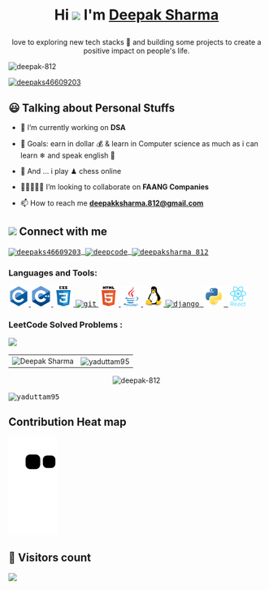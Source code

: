 # <p align="center">Hi <img src="https://emojis.slackmojis.com/emojis/images/1577305505/7373/hand_wave.gif?1577305505" width="50" /> I'm [Deepak Sharma](https://github.com/deepak-812/)</p>

<p align="center">love to exploring new tech stacks 🚀 and building some projects to create a positive impact on people's life.</p>

<p align="left"> <img src="https://komarev.com/ghpvc/?username=deepak-812&label=Profile%20views&color=0e75b6&style=flat" alt="deepak-812" /> </p>

<p align="left"> <a href="https://twitter.com/deepaks46609203" target="blank"><img src="https://img.shields.io/twitter/follow/deepaks46609203?logo=twitter&style=for-the-badge" alt="deepaks46609203" /></a> </p>

## 😃 Talking about Personal Stuffs

- 🔭 I’m currently working on **DSA**

- 🎯 Goals: earn in dollar 💰 & learn in Computer science as much as i can learn ❄ and speak english 🚀

- 🎲 And ... i play ♟ chess online

- 👨🏽‍🤝‍👨🏼 I’m looking to collaborate on **FAANG Companies**

- 📫 How to reach me **deepakksharma.812@gmail.com**

## <img src="https://cdn.iconscout.com/icon/free/png-256/connection-nodes-communication-network-seo-social-community-relation-23379.png" width="40"> Connect with me
<p align="left">
<a href="https://twitter.com/deepaks46609203" target="blank"> <kbd> <img align="center" src="https://raw.githubusercontent.com/rahuldkjain/github-profile-readme-generator/master/src/images/icons/Social/twitter.svg" alt="deepaks46609203" height="30" width="40" /> </kbd> </a>
<a href="https://linkedin.com/in/deepcode" target="blank"> <kbd> <img align="center" src="https://raw.githubusercontent.com/rahuldkjain/github-profile-readme-generator/master/src/images/icons/Social/linked-in-alt.svg" alt="deepcode" height="30" width="40" /> </kbd> </a>
<a href="https://instagram.com/deepaksharma_812" target="blank"> <kbd> <img align="center" src="https://raw.githubusercontent.com/rahuldkjain/github-profile-readme-generator/master/src/images/icons/Social/instagram.svg" alt="deepaksharma_812" height="30" width="40" /> </kbd> </a>
</p>

<h3 align="left">Languages and Tools:</h3>
<p align="left"> <a href="https://www.cprogramming.com/" target="_blank" rel="noreferrer"> <kbd><img src="https://raw.githubusercontent.com/devicons/devicon/master/icons/c/c-original.svg" alt="c" width="40" height="40"/></kbd> </a> <a href="https://www.w3schools.com/cpp/" target="_blank" rel="noreferrer"> <kbd><img src="https://raw.githubusercontent.com/devicons/devicon/master/icons/cplusplus/cplusplus-original.svg" alt="cplusplus" width="40" height="40"/></kbd> </a> <a href="https://www.w3schools.com/css/" target="_blank" rel="noreferrer"> <kbd><img src="https://raw.githubusercontent.com/devicons/devicon/master/icons/css3/css3-original-wordmark.svg" alt="css3" width="40" height="40"/></kbd> </a> <a href="https://git-scm.com/" target="_blank" rel="noreferrer"> <kbd><img src="https://www.vectorlogo.zone/logos/git-scm/git-scm-icon.svg" alt="git" width="40" height="40"/></kbd> </a> <a href="https://www.w3.org/html/" target="_blank" rel="noreferrer"> <kbd><img src="https://raw.githubusercontent.com/devicons/devicon/master/icons/html5/html5-original-wordmark.svg" alt="html5" width="40" height="40"/></kbd> </a> <a href="https://www.java.com" target="_blank" rel="noreferrer"> <kbd><img src="https://raw.githubusercontent.com/devicons/devicon/master/icons/java/java-original.svg" alt="java" width="40" height="40"/></kbd> </a> <a href="https://www.linux.org/" target="_blank" rel="noreferrer"> <kbd><img src="https://raw.githubusercontent.com/devicons/devicon/master/icons/linux/linux-original.svg" alt="linux" width="40" height="40"/></kbd> </a> <a href="https://azure.microsoft.com/en-in/" target="_blank" rel="noreferrer">
<a href="https://www.djangoproject.com/" target="_blank" rel="noreferrer"> <kbd><img src="https://cdn.worldvectorlogo.com/logos/django.svg" alt="django" width="40" height="40"/> </kbd> </a>
<a href="https://www.python.org" target="_blank" rel="noreferrer"> <kbd> <img src="https://raw.githubusercontent.com/devicons/devicon/master/icons/python/python-original.svg" alt="python" width="40" height="40"/> </kbd> </a>
<a href="https://reactjs.org/" target="_blank" rel="noreferrer"> <kbd> <img src="https://raw.githubusercontent.com/devicons/devicon/master/icons/react/react-original-wordmark.svg" alt="react" width="40" height="40"/> </kbd> </a>
</p>

<h3 align="left"> LeetCode Solved Problems : </h3>

<p float="left">
  <kbd><img src="https://leetcard.jacoblin.cool/deepak812?theme=dark&font=Adamina&show_icons=true&locale=en&layout=compact&title_color=7A7ADB&icon_color=2234AE&text_color=D3D3D3&bg_color=0,000000,130F40" width="418" /></kbd>
</p>

<table>
   <tr>
      <td><img src="https://github-readme-stats.vercel.app/api?username=deepak-812&include_all_commits=true&count_private=true&show_icons=true&line_height=24&title_color=1363DF&icon_color=47B5FF&text_color=DFF6FF&bg_color=0,000000,130F40" alt="Deepak Sharma" />
         <td><img align="center" src="https://github-readme-streak-stats.herokuapp.com/?user=deepak-812&theme=dark&line_height=23" alt="yaduttam95" /></td>
   </tr>
</table>

<div align="center">
<p><img align="center" src="https://github-readme-stats.vercel.app/api/top-langs/?username=deepak-812&show_icons=true&locale=en&layout=compact&title_color=7A7ADB&icon_color=2234AE&text_color=D3D3D3&bg_color=0,000000,130F40" alt="deepak-812" /></p>
   </div>

<p><kbd><img align="center" src="https://activity-graph.herokuapp.com/graph?username=deepak-812&theme=react-dark" alt="yaduttam95" /></kbd></p>

## Contribution Heat map
<kbd>
<img src="https://raw.githubusercontent.com/deepak-812/deepak-812/output/github-contribution-grid-snake.svg" />
</kbd>


## 👀 Visitors count

<img src="https://profile-counter.glitch.me/deepak-812/count.svg" />
